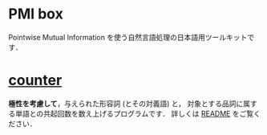 PMI box
===

Pointwise Mutual Information を使う自然言語処理の日本語用ツールキットです．

# [counter](./counter)
**極性を考慮して**，与えられた形容詞 (とその対義語) と，
対象とする品詞に属する単語との共起回数を数え上げるプログラムです．
詳しくは [README](./counter/README.md) をご覧ください．
